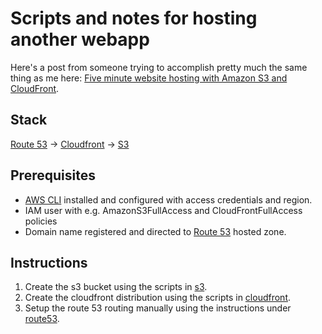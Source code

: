 # Scripts and notes for hosting another webapp

Here's a post from someone trying to accomplish pretty much the same thing as me here: [Five minute website hosting with Amazon S3 and CloudFront](https://www.poplatek.fi/en/five-minute-website-hosting-with-amazon-s3-and-cloudfront/).

## Stack

[Route 53](https://aws.amazon.com/route53/) -> [Cloudfront](https://aws.amazon.com/cloudfront/) -> [S3](https://aws.amazon.com/s3/)

## Prerequisites

- [AWS CLI](https://aws.amazon.com/cli/) installed and configured with access credentials and region.
- IAM user with e.g. AmazonS3FullAccess and CloudFrontFullAccess policies
- Domain name registered and directed to [Route 53](https://aws.amazon.com/route53/) hosted zone.

## Instructions

1. Create the s3 bucket using the scripts in [s3](s3/).
2. Create the cloudfront distribution using the scripts in [cloudfront](cloudfront/).
3. Setup the route 53 routing manually using the instructions under [route53](route53/).
